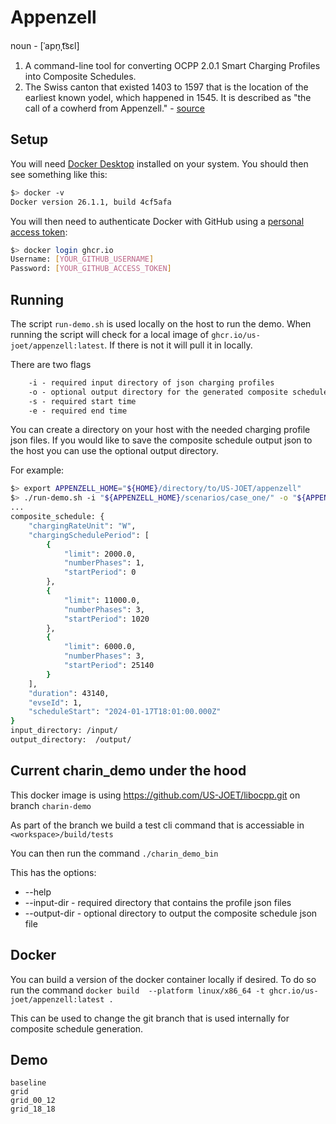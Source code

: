 # Appenzell

noun - [ˈapn̩ˌt͡sɛl]

1. A command-line tool for converting OCPP 2.0.1 Smart Charging Profiles into Composite Schedules.
2. The Swiss canton that existed 1403 to 1597 that is the location of the earliest known yodel, which happened in 1545. It is described as "the call of a cowherd from Appenzell." - [source](https://en.wikipedia.org/wiki/Yodeling#History_of_Alpine_yodeling)

## Setup

You will need [Docker Desktop](https://www.docker.com/products/docker-desktop/) installed on your system. You should
then see something like this:

```bash
$> docker -v 
Docker version 26.1.1, build 4cf5afa
```

You will then need to authenticate Docker with GitHub using a
[personal access token](https://docs.github.com/en/authentication/keeping-your-account-and-data-secure/managing-your-personal-access-tokens):

```bash
$> docker login ghcr.io
Username: [YOUR_GITHUB_USERNAME] 
Password: [YOUR_GITHUB_ACCESS_TOKEN] 
```

## Running

The script `run-demo.sh` is used locally on the host to run the demo.
When running the script will check for a local image of `ghcr.io/us-joet/appenzell:latest`.
If there is not it will pull it in locally.

There are two flags

```txt
    -i - required input directory of json charging profiles
    -o - optional output directory for the generated composite schedule.
    -s - required start time
    -e - required end time
```

You can create a directory on your host with the needed charging profile json files.
If you would like to save the composite schedule output json to the host you can use the optional output directory.

For example:

```bash
$> export APPENZELL_HOME="${HOME}/directory/to/US-JOET/appenzell"
$> ./run-demo.sh -i "${APPENZELL_HOME}/scenarios/case_one/" -o "${APPENZELL_HOME}/output/" -s "2024-01-17T18:01:00" -e "2024-01-18T06:00:00"
...
composite_schedule: {
    "chargingRateUnit": "W",
    "chargingSchedulePeriod": [
        {
            "limit": 2000.0,
            "numberPhases": 1,
            "startPeriod": 0
        },
        {
            "limit": 11000.0,
            "numberPhases": 3,
            "startPeriod": 1020
        },
        {
            "limit": 6000.0,
            "numberPhases": 3,
            "startPeriod": 25140
        }
    ],
    "duration": 43140,
    "evseId": 1,
    "scheduleStart": "2024-01-17T18:01:00.000Z"
}
input_directory: /input/
output_directory:  /output/
```

## Current charin_demo under the hood

This docker image is using https://github.com/US-JOET/libocpp.git on branch `charin-demo`

As part of the branch we build a test cli command that is accessiable in `<workspace>/build/tests`

You can then run the command `./charin_demo_bin`

This has the options:
- --help
- --input-dir  - required directory that contains the profile json files
- --output-dir - optional directory to output the composite schedule json file

## Docker

You can build a version of the docker container locally if desired. To do so run the command
`docker build  --platform linux/x86_64 -t ghcr.io/us-joet/appenzell:latest .` 

This can be used to change the git branch that is used internally for composite schedule generation.

## Demo

```shell
baseline
grid
grid_00_12
grid_18_18
```
